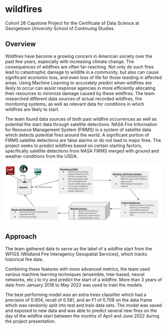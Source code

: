 # wildfires
Cohort 26 Capstone Project for the Certificate of Data Science at Georgetown University School of Continuing Studies.

## Overview

Wildfires have become a growing concern in American society over the past few years, especially with increasing climate change. The consequences of wildfires are often far-reaching. Not only do such fires lead to catastrophic damage to wildlife in a community, but also can cause significant economic loss, and even loss of life for those residing in affected areas. Using Machine Learning to accurately predict when wildfires are likely to occur can assist response agencies in more efficiently allocating their resources to minimize damage caused by these wildfires. The team researched different data sources of actual recorded wildfires, fire monitoring systems, as well as relevant data for conditions in which wildfires are likely to start.

The team found data sources of both past wildfire occurrences as well as potential fire start data through satellite detections. NASA Fire Information for Resource Management System (FIRMS) is a system of satellite data which detects potential fires around the world. A significant portion of FIRMS satellite detections are false alarms or do not lead to major fires. The project seeks to predict wildfires based on certain starting factors, specifically satellite detections from NASA FIRMS merged with ground and weather conditions from the USDA. 

![Rank by feature](figures/ProjectPipeline.png)

## Approach 

The team gathered data to serve as the label of a wildfire start from the WFIGS (Wildland Fire Interagency Geospatial Services), which tracks historical fire data. 

Combining these features with more advanced metrics, the team used various machine learning techniques (ensemble, tree-based, neural networks, etc.) to try and predict the start of a wildfire. More than 3 years of data from January 2018 to May 2022 was used to train the models.

The best performing model was an extra trees classifier which had a precision of 0.904, recall of 0.581, and an F1 of 0.708 on the data frame which was randomly split into test and train data sets. The model was saved and exposed to new data and was able to predict several new fires on the day of the wildfire start between the months of April and June 2022 during the project presentation. 
